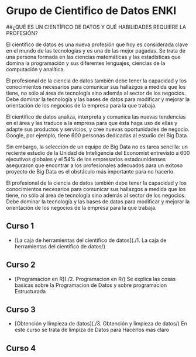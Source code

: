 ﻿# Grupo de Cientifico de Datos ENKI

##¿QUÉ ES UN CIENTÍFICO DE DATOS Y QUÉ HABILIDADES REQUIERE LA PROFESIÓN?

 
El científico de datos es una nueva profesión que hoy es considerada clave en el mundo de las tecnologías y es una de las mejor pagadas. Se trata de una persona formada en las ciencias matemáticas y las estadísticas que domina la programación y sus diferentes lenguajes, ciencias de la computación y analítica.
 
El profesional de la ciencia de datos también debe tener la capacidad y los conocimientos necesarios para comunicar sus hallazgos a medida que los tiene, no sólo al área de tecnología sino además al sector de los negocios. Debe dominar la tecnología y las bases de datos para modificar y mejorar la orientación de los negocios de la empresa para la que trabaja.
 
 
El científico de datos analiza, interpreta y comunica las nuevas tendencias en el área y las traduce a la empresa para que ésta haga uso de ellas y adapte sus productos y servicios, y cree nuevas oportunidades de negocio. Google, por ejemplo, tiene 600 personas dedicadas al estudio del Big Data.
 
Sin embargo, la selección de un equipo de Big Data no es tarea sencilla: un reciente estudio de la Unidad de Inteligencia del Economist entrevistó a 600 ejecutivos globales y el 54% de los empresarios estadounidenses aseguraron que encontrar a los profesionales adecuados para un exitoso proyecto de Big Data es el obstáculo más importante para no hacerlo.
 
 
El profesional de la ciencia de datos también debe tener la capacidad y los conocimientos necesarios para comunicar sus hallazgos a medida que los tiene, no sólo al área de tecnología sino además al sector de los negocios. Debe dominar la tecnología y las bases de datos para modificar y mejorar la orientación de los negocios de la empresa para la que trabaja.

## Curso 1

* [La caja de herramientas del científico de datos](./1. La caja de herramientas del científico de datos/)

## Curso 2

* [Programacion en R](./2. Programacion en R/)
Se explica las cosas basicas sobre la Programacion de Datos y sobre programacion Estructurada

## Curso 3

* [Obtención y limpieza de datos](./3. Obtención y limpieza de datos/)
En este curso se trata de limpiza de Datos para Hacerlos mas claro

## Curso 4

